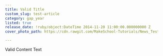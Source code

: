 ```yaml
---
title: Valid Title
custom_slug: test-article
category: gap_year
listed: true
release_date: !ruby/object:DateTime 2014-11-20 11:00:00.000000000 Z
cover_photo_path: https://cdn.rawgit.com/MakeSchool-Tutorials/News_Tests/a4286c60044340e680d01b0c3c1774e81c60aa0d/787cd677-d354-4410-ae0f-b12fa794a8f1/cover_photo.png

---
```

Valid Content Text
